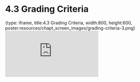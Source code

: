 # 4.3 Grading Criteria
 
{type: iframe, title:4.3 Grading Criteria, width:800, height:600, poster:resources/chapt_screen_images/grading-criteria-3.png}
![](https://sayumiyork.github.io/c-moor-ottr-generic/grading-criteria-3.html)
 

 
